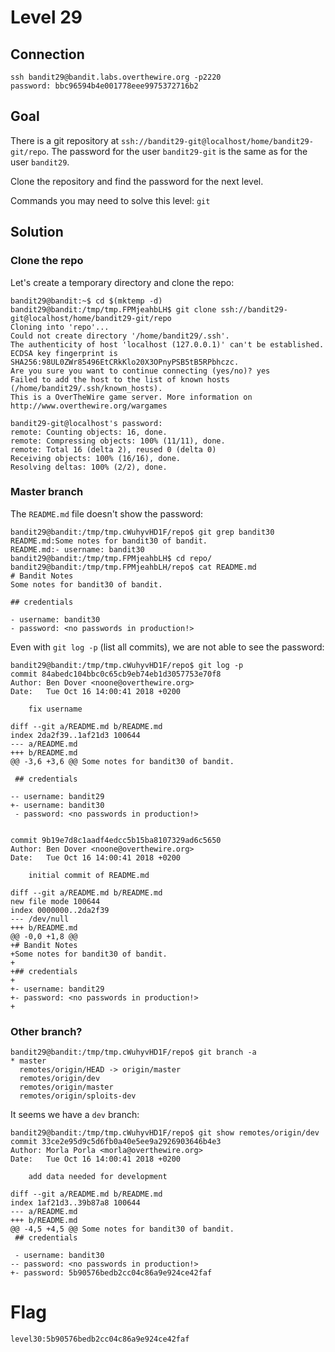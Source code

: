 # Level 29
## Connection
~~~
ssh bandit29@bandit.labs.overthewire.org -p2220
password: bbc96594b4e001778eee9975372716b2
~~~

## Goal
There is a git repository at `ssh://bandit29-git@localhost/home/bandit29-git/repo`. The password for the user `bandit29-git` is the same as for the user `bandit29`.

Clone the repository and find the password for the next level.

Commands you may need to solve this level: `git`

## Solution
### Clone the repo
Let's create a temporary directory and clone the repo:
~~~
bandit29@bandit:~$ cd $(mktemp -d)
bandit29@bandit:/tmp/tmp.FPMjeahbLH$ git clone ssh://bandit29-git@localhost/home/bandit29-git/repo
Cloning into 'repo'...
Could not create directory '/home/bandit29/.ssh'.
The authenticity of host 'localhost (127.0.0.1)' can't be established.
ECDSA key fingerprint is SHA256:98UL0ZWr85496EtCRkKlo20X3OPnyPSB5tB5RPbhczc.
Are you sure you want to continue connecting (yes/no)? yes
Failed to add the host to the list of known hosts (/home/bandit29/.ssh/known_hosts).
This is a OverTheWire game server. More information on http://www.overthewire.org/wargames

bandit29-git@localhost's password: 
remote: Counting objects: 16, done.
remote: Compressing objects: 100% (11/11), done.
remote: Total 16 (delta 2), reused 0 (delta 0)
Receiving objects: 100% (16/16), done.
Resolving deltas: 100% (2/2), done.
~~~

### Master branch
The `README.md` file doesn't show the password:
~~~
bandit29@bandit:/tmp/tmp.cWuhyvHD1F/repo$ git grep bandit30
README.md:Some notes for bandit30 of bandit.
README.md:- username: bandit30
bandit29@bandit:/tmp/tmp.FPMjeahbLH$ cd repo/
bandit29@bandit:/tmp/tmp.FPMjeahbLH/repo$ cat README.md 
# Bandit Notes
Some notes for bandit30 of bandit.

## credentials

- username: bandit30
- password: <no passwords in production!>
~~~

Even with `git log -p` (list all commits), we are not able to see the password:
~~~
bandit29@bandit:/tmp/tmp.cWuhyvHD1F/repo$ git log -p
commit 84abedc104bbc0c65cb9eb74eb1d3057753e70f8
Author: Ben Dover <noone@overthewire.org>
Date:   Tue Oct 16 14:00:41 2018 +0200

    fix username

diff --git a/README.md b/README.md
index 2da2f39..1af21d3 100644
--- a/README.md
+++ b/README.md
@@ -3,6 +3,6 @@ Some notes for bandit30 of bandit.
 
 ## credentials
 
-- username: bandit29
+- username: bandit30
 - password: <no passwords in production!>
 

commit 9b19e7d8c1aadf4edcc5b15ba8107329ad6c5650
Author: Ben Dover <noone@overthewire.org>
Date:   Tue Oct 16 14:00:41 2018 +0200

    initial commit of README.md

diff --git a/README.md b/README.md
new file mode 100644
index 0000000..2da2f39
--- /dev/null
+++ b/README.md
@@ -0,0 +1,8 @@
+# Bandit Notes
+Some notes for bandit30 of bandit.
+
+## credentials
+
+- username: bandit29
+- password: <no passwords in production!>
+
~~~

### Other branch?
~~~
bandit29@bandit:/tmp/tmp.cWuhyvHD1F/repo$ git branch -a
* master
  remotes/origin/HEAD -> origin/master
  remotes/origin/dev
  remotes/origin/master
  remotes/origin/sploits-dev
~~~

It seems we have a `dev` branch:
~~~
bandit29@bandit:/tmp/tmp.cWuhyvHD1F/repo$ git show remotes/origin/dev
commit 33ce2e95d9c5d6fb0a40e5ee9a2926903646b4e3
Author: Morla Porla <morla@overthewire.org>
Date:   Tue Oct 16 14:00:41 2018 +0200

    add data needed for development

diff --git a/README.md b/README.md
index 1af21d3..39b87a8 100644
--- a/README.md
+++ b/README.md
@@ -4,5 +4,5 @@ Some notes for bandit30 of bandit.
 ## credentials
 
 - username: bandit30
-- password: <no passwords in production!>
+- password: 5b90576bedb2cc04c86a9e924ce42faf
~~~

# Flag
~~~
level30:5b90576bedb2cc04c86a9e924ce42faf
~~~